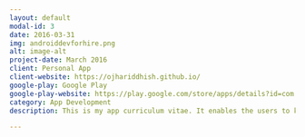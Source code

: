 ```yaml
---
layout: default
modal-id: 3
date: 2016-03-31
img: androiddevforhire.png
alt: image-alt
project-date: March 2016
client: Personal App
client-website: https://ojhariddhish.github.io/
google-play: Google Play
google-play-website: https://play.google.com/store/apps/details?id=com.dnsoftindia.riddhishojha
category: App Development
description: This is my app curriculum vitae. It enables the users to know me a little more through the platform they like. Potential clients can see my past work & experience and connect with me using my social profiles in the app. Also, it saves a lot of paper to have virtual resumes.

---
```

